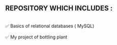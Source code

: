 <h2> REPOSITORY WHICH INCLUDES : </h2>
<br> ✅ Basics of relational databases ( MySQL) </br>
<br> ✅ My project of bottling plant </br>
